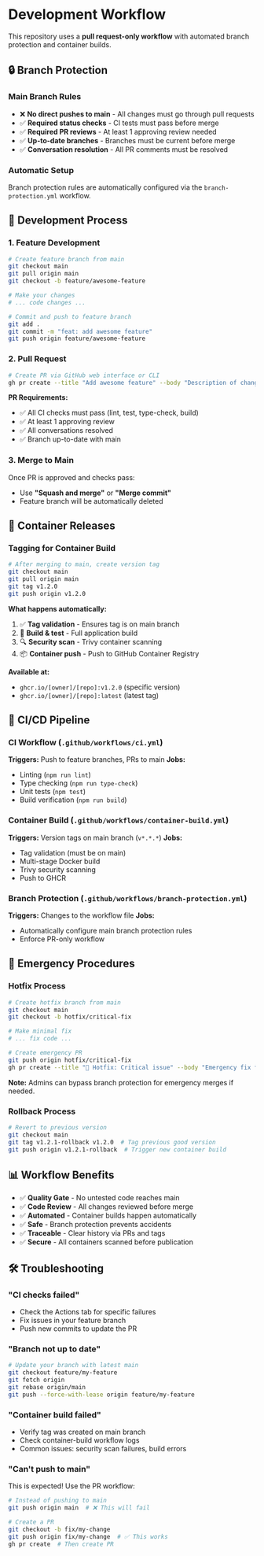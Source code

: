 # Development Workflow

This repository uses a **pull request-only workflow** with automated branch protection and container builds.

## 🔒 Branch Protection

### Main Branch Rules
- ❌ **No direct pushes to main** - All changes must go through pull requests
- ✅ **Required status checks** - CI tests must pass before merge
- ✅ **Required PR reviews** - At least 1 approving review needed
- ✅ **Up-to-date branches** - Branches must be current before merge
- ✅ **Conversation resolution** - All PR comments must be resolved

### Automatic Setup
Branch protection rules are automatically configured via the `branch-protection.yml` workflow.

## 🔄 Development Process

### 1. Feature Development
```bash
# Create feature branch from main
git checkout main
git pull origin main
git checkout -b feature/awesome-feature

# Make your changes
# ... code changes ...

# Commit and push to feature branch
git add .
git commit -m "feat: add awesome feature"
git push origin feature/awesome-feature
```

### 2. Pull Request
```bash
# Create PR via GitHub web interface or CLI
gh pr create --title "Add awesome feature" --body "Description of changes"
```

**PR Requirements:**
- ✅ All CI checks must pass (lint, test, type-check, build)
- ✅ At least 1 approving review
- ✅ All conversations resolved
- ✅ Branch up-to-date with main

### 3. Merge to Main
Once PR is approved and checks pass:
- Use **"Squash and merge"** or **"Merge commit"**
- Feature branch will be automatically deleted

## 🚀 Container Releases

### Tagging for Container Build
```bash
# After merging to main, create version tag
git checkout main
git pull origin main
git tag v1.2.0
git push origin v1.2.0
```

**What happens automatically:**
1. ✅ **Tag validation** - Ensures tag is on main branch
2. 🧪 **Build & test** - Full application build
3. 🔍 **Security scan** - Trivy container scanning
4. 📦 **Container push** - Push to GitHub Container Registry

**Available at:**
- `ghcr.io/[owner]/[repo]:v1.2.0` (specific version)
- `ghcr.io/[owner]/[repo]:latest` (latest tag)

## 🧪 CI/CD Pipeline

### CI Workflow (`.github/workflows/ci.yml`)
**Triggers:** Push to feature branches, PRs to main
**Jobs:**
- Linting (`npm run lint`)
- Type checking (`npm run type-check`)
- Unit tests (`npm test`)
- Build verification (`npm run build`)

### Container Build (`.github/workflows/container-build.yml`)
**Triggers:** Version tags on main branch (`v*.*.*`)
**Jobs:**
- Tag validation (must be on main)
- Multi-stage Docker build
- Trivy security scanning
- Push to GHCR

### Branch Protection (`.github/workflows/branch-protection.yml`)
**Triggers:** Changes to the workflow file
**Jobs:**
- Automatically configure main branch protection rules
- Enforce PR-only workflow

## 🚨 Emergency Procedures

### Hotfix Process
```bash
# Create hotfix branch from main
git checkout main
git checkout -b hotfix/critical-fix

# Make minimal fix
# ... fix code ...

# Create emergency PR
git push origin hotfix/critical-fix
gh pr create --title "🚨 Hotfix: Critical issue" --body "Emergency fix for production issue"
```

**Note:** Admins can bypass branch protection for emergency merges if needed.

### Rollback Process
```bash
# Revert to previous version
git checkout main
git tag v1.2.1-rollback v1.2.0  # Tag previous good version
git push origin v1.2.1-rollback  # Trigger new container build
```

## 📊 Workflow Benefits

- ✅ **Quality Gate** - No untested code reaches main
- ✅ **Code Review** - All changes reviewed before merge
- ✅ **Automated** - Container builds happen automatically
- ✅ **Safe** - Branch protection prevents accidents
- ✅ **Traceable** - Clear history via PRs and tags
- ✅ **Secure** - All containers scanned before publication

## 🛠️ Troubleshooting

### "CI checks failed"
- Check the Actions tab for specific failures
- Fix issues in your feature branch
- Push new commits to update the PR

### "Branch not up to date"
```bash
# Update your branch with latest main
git checkout feature/my-feature
git fetch origin
git rebase origin/main
git push --force-with-lease origin feature/my-feature
```

### "Container build failed"
- Verify tag was created on main branch
- Check container-build workflow logs
- Common issues: security scan failures, build errors

### "Can't push to main"
This is expected! Use the PR workflow:
```bash
# Instead of pushing to main
git push origin main  # ❌ This will fail

# Create a PR
git checkout -b fix/my-change
git push origin fix/my-change  # ✅ This works
gh pr create  # Then create PR
```